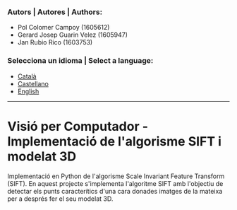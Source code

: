 ### Autors | Autores | Authors:
* Pol Colomer Campoy (1605612)
* Gerard Josep Guarin Velez (1605947)
* Jan Rubio Rico (1603753)

### Selecciona un idioma | Select a language:
* <a href="#catala">Català</a>
* <a href="#castellano">Castellano</a>
* <a href="#english">English</a>
---
<h1 id="catala"> Visió per Computador - Implementació de l'algorisme SIFT i modelat 3D </h1>
Implementació en Python de l'algorisme Scale Invariant Feature Transform (SIFT). En aquest projecte s'implementa l'algoritme SIFT amb l'objectiu de detectar els punts caracterítics d'una cara donades imatges de la mateixa per a després fer el seu modelat 3D.

